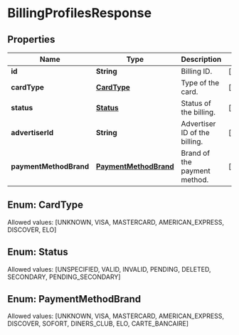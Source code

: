 

# BillingProfilesResponse


## Properties

Name | Type | Description | Notes
------------ | ------------- | ------------- | -------------
**id** | **String** | Billing ID. |  [optional]
**cardType** | [**CardType**](#CardType) | Type of the card. |  [optional]
**status** | [**Status**](#Status) | Status of the billing. |  [optional]
**advertiserId** | **String** | Advertiser ID of the billing. |  [optional]
**paymentMethodBrand** | [**PaymentMethodBrand**](#PaymentMethodBrand) | Brand of the payment method. |  [optional]


## Enum: CardType
Allowed values: [UNKNOWN, VISA, MASTERCARD, AMERICAN_EXPRESS, DISCOVER, ELO]



## Enum: Status
Allowed values: [UNSPECIFIED, VALID, INVALID, PENDING, DELETED, SECONDARY, PENDING_SECONDARY]



## Enum: PaymentMethodBrand
Allowed values: [UNKNOWN, VISA, MASTERCARD, AMERICAN_EXPRESS, DISCOVER, SOFORT, DINERS_CLUB, ELO, CARTE_BANCAIRE]




